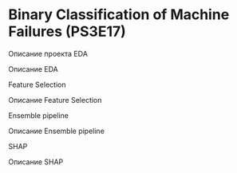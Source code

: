 </div>
<img src="https://komarev.com/ghpvc/?username=ErokhinVi&style=flat-square&color=blue" alt=""/>

# Binary Classification of Machine Failures (PS3E17)

Описание проекта
EDA

Описание EDA

Feature Selection

Описание Feature Selection

Ensemble pipeline

Описание Ensemble pipeline

SHAP

Описание SHAP
